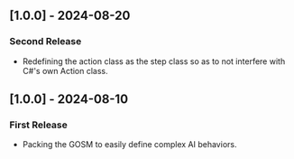 ## [1.0.0] - 2024-08-20
### Second Release
- Redefining the action class as the step class so as to not interfere with C#'s own Action class.
## [1.0.0] - 2024-08-10
### First Release
- Packing the GOSM to easily define complex AI behaviors.

